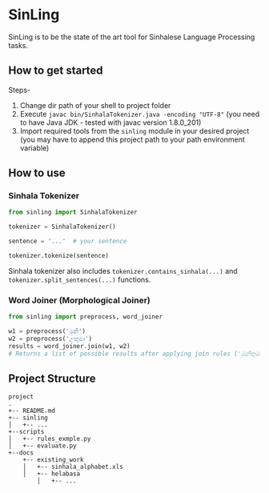 # SinLing
SinLing is to be the state of the art tool for Sinhalese Language Processing tasks. 

## How to get started
Steps-
1. Change dir path of your shell to project folder
1. Execute `javac bin/SinhalaTokenizer.java -encoding "UTF-8"` (you need to have Java JDK - tested with javac version 1.8.0_201)
1. Import required tools from the `sinling` module in your desired project 
(you may have to append this project path to your path environment variable)

## How to use
### Sinhala Tokenizer
```python
from sinling import SinhalaTokenizer

tokenizer = SinhalaTokenizer()

sentence = '...'  # your sentence

tokenizer.tokenize(sentence)
```

Sinhala tokenizer also includes `tokenizer.contains_sinhala(...)` and 
`tokenizer.split_sentences(...)` functions.

### Word Joiner (Morphological Joiner)
```python
from sinling import preprocess, word_joiner

w1 = preprocess('මුනි')
w2 = preprocess('උතුමා')
results = word_joiner.join(w1, w2)
# Returns a list of possible results after applying join rules ['මුනිතුමා', ...]
```

## Project Structure
```
project
.
+-- README.md 
+-- sinling
│   +-- ...
+--scripts
│   +-- rules_exmple.py
│   +-- evaluate.py
+--docs
    +-- existing_work
    │   +-- sinhala_alphabet.xls
    │   +-- helabasa
        │   +-- ...
```
